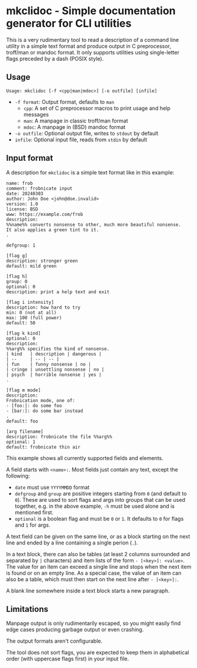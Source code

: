 # mkclidoc - Simple documentation generator for CLI utilities

This is a very rudimentary tool to read a description of a command line
utility in a simple text format and produce output in C preprocessor,
troff/man or mandoc format. It only supports utilities using single-letter
flags preceded by a dash (POSIX style).

## Usage

    Usage: mkclidoc [-f <cpp|man|mdoc>] [-o outfile] [infile]

* `-f format`: Output format, defaults to `man`
  - `cpp`: A set of C preprocessor macros to print usage and help messages
  - `man`: A manpage in classic troff/man format
  - `mdoc`: A manpage in (BSD) mandoc format
* `-o outfile`: Optional output file, writes to `stdout` by default
* `infile`: Optional input file, reads from `stdin` by default

## Input format

A description for `mkclidoc` is a simple text format like in this example:

    name: frob
    comment: frobnicate input
    date: 20240303
    author: John Doe <john@doe.invalid>
    version: 1.0
    license: BSD
    www: https://example.com/frob
    description:
    %%name%% converts nonsense to other, much more beautiful nonsense.
    It also applies a green tint to it.
    .

    defgroup: 1

    [flag g]
    description: stronger green
    default: mild green

    [flag h]
    group: 0
    optional: 0
    description: print a help text and exit

    [flag i intensity]
    description: how hard to try
    min: 0 (not at all)
    max: 100 (full power)
    default: 50

    [flag k kind]
    optional: 0
    description:
    %%arg%% specifies the kind of nonsense.
    | kind   | description | dangerous |
    | --     | -- | -- |
    | fun    | funny nonsense | no |
    | cringe | unsettling nonsense | no |
    | psych  | horrible nonsense | yes |
    .

    [flag m mode]
    description:
    Frobnication mode, one of:
    - [foo:]: do some foo
    - [bar:]: do some bar instead
    .
    default: foo

    [arg filename]
    description: frobnicate the file %%arg%%
    optional: 1
    default: frobnicate thin air

This example shows all currently supported fields and elements.

A field starts with `<name>:`. Most fields just contain any text, except the
following:

* `date` must use `YYYYMMDD` format
* `defgroup` and `group` are positive integers starting from `0` (and default
  to `0`). These are used to sort flags and args into groups that can be used
  together, e.g. in the above example, `-h` must be used alone and is
  mentioned first.
* `optional` is a boolean flag and must be `0` or `1`. It defaults to `0` for
  flags and `1` for args.

A text field can be given on the same line, or as a block starting on the next
line and ended by a line containing a single perion (`.`).

In a text block, there can also be tables (at least 2 columns surrounded and
separated by `|` characters) and item lists of the form `- [<key>]: <value>`.
The value for an item can exceed a single line and stops when the next item is
found or on an empty line. As a special case, the value of an item can also be
a table, which must then start on the next line after `- [<key>]:`.

A blank line somewhere inside a text block starts a new paragraph.

## Limitations

Manpage output is only rudimentarily escaped, so you might easily find edge
cases producing garbage output or even crashing.

The output formats aren't configurable.

The tool does not sort flags, you are expected to keep them in alphabetical
order (with uppercase flags first) in your input file.

